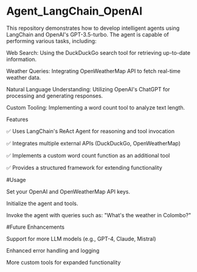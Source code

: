 # Agent_LangChain_OpenAI

This repository demonstrates how to develop intelligent agents using LangChain and OpenAI's GPT-3.5-turbo. The agent is capable of performing various tasks, including:

Web Search: Using the DuckDuckGo search tool for retrieving up-to-date information.

Weather Queries: Integrating OpenWeatherMap API to fetch real-time weather data.

Natural Language Understanding: Utilizing OpenAI's ChatGPT for processing and generating responses.

Custom Tooling: Implementing a word count tool to analyze text length.

Features

✅ Uses LangChain's ReAct Agent for reasoning and tool invocation

✅ Integrates multiple external APIs (DuckDuckGo, OpenWeatherMap)

✅ Implements a custom word count function as an additional tool

✅ Provides a structured framework for extending functionality


#Usage

Set your OpenAI and OpenWeatherMap API keys.

Initialize the agent and tools.

Invoke the agent with queries such as:
"What's the weather in Colombo?"

#Future Enhancements

Support for more LLM models (e.g., GPT-4, Claude, Mistral)

Enhanced error handling and logging

More custom tools for expanded functionality









